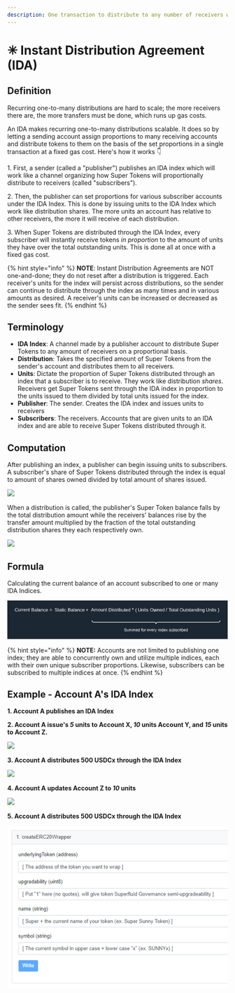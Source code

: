 ```yaml
---
description: One transaction to distribute to any number of receivers with a fixed gas cost
---
```


# ✳ Instant Distribution Agreement (IDA)

## **Definition**

Recurring one-to-many distributions are hard to scale; the more receivers there are, the more transfers must be done, which runs up gas costs.

An IDA makes recurring one-to-many distributions scalable. It does so by letting a sending account assign proportions to many receiving accounts and distribute tokens to them on the basis of the set proportions in a single transaction at a fixed gas cost. Here's how it works 👇

1\. First, a sender (called a "publisher") publishes an IDA index which will work like a channel organizing how Super Tokens will proportionally distribute to receivers (called "subscribers").

2\. Then, the publisher can set proportions for various subscriber accounts under the IDA Index. This is done by issuing units to the IDA Index which work like distribution shares. The more units an account has relative to other receivers, the more it will receive of each distribution.

3\. When Super Tokens are distributed through the IDA Index, every subscriber will instantly receive tokens _in proportion_ to the amount of units they have over the total outstanding units. This is done all at once with a fixed gas cost.

{% hint style="info" %}
**NOTE**: Instant Distribution Agreements are NOT one-and-done; they do not reset after a distribution is triggered. Each receiver's units for the index will persist across distributions, so the sender can continue to distribute through the index as many times and in various amounts as desired. A receiver's units can be increased or decreased as the sender sees fit.
{% endhint %}

## **Terminology**

* **IDA Index**: A channel made by a publisher account to distribute Super Tokens to any amount of receivers on a proportional basis.
* **Distribution**: Takes the specified amount of Super Tokens from the sender's account and distributes them to all receivers.
* **Units**: Dictate the proportion of Super Tokens distributed through an index that a subscriber is to receive. They work like distribution _shares_. Receivers get Super Tokens sent through the IDA index in proportion to the units issued to them divided by total units issued for the index.&#x20;
* **Publisher**: The sender. Creates the IDA index and issues units to receivers
* **Subscribers**: The receivers. Accounts that are given units to an IDA index and are able to receive Super Tokens distributed through it.

## **Computation**

After publishing an index, a publisher can begin issuing units to subscribers. A subscriber's share of Super Tokens distributed through the index is equal to amount of shares owned divided by total amount of shares issued.

![](<../../../.gitbook/assets/image (77).png>)

When a distribution is called, the publisher's Super Token balance falls by the total distribution amount while the receivers' balances rise by the transfer amount multiplied by the fraction of the total outstanding distribution shares they each respectively own.

![](<../../../.gitbook/assets/image (46).png>)

## **Formula**

Calculating the current balance of an account subscribed to one or many IDA Indices.&#x20;

![](<../../../.gitbook/assets/image (56).png>)

{% hint style="info" %}
**NOTE:** Accounts are not limited to publishing one index; they are able to concurrently own and utilize multiple indices, each with their own unique subscriber proportions. Likewise, subscribers can be subscribed to multiple indices at once.
{% endhint %}

## **Example - Account A's IDA Index**

**1. Account A publishes an IDA Index**

**2. Account A issue's **_**5**_** units to Account X, **_**10**_** units Account Y, and **_**15**_** units to Account Z.**

![](<../../../.gitbook/assets/image (55).png>)

**3. Account A distributes 500 USDCx through the IDA Index**

![](<../../../.gitbook/assets/image (51).png>)

**4. Account A updates Account Z to **_**10**_** units**

![](<../../../.gitbook/assets/image (34).png>)

**5. Account A distributes 500 USDCx through the IDA Index**

![](<../../../.gitbook/assets/image (73).png>)

##
